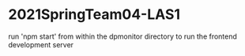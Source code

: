 # 2021SpringTeam04-LAS1

run 'npm start' from within the dpmonitor directory to run the frontend development server

